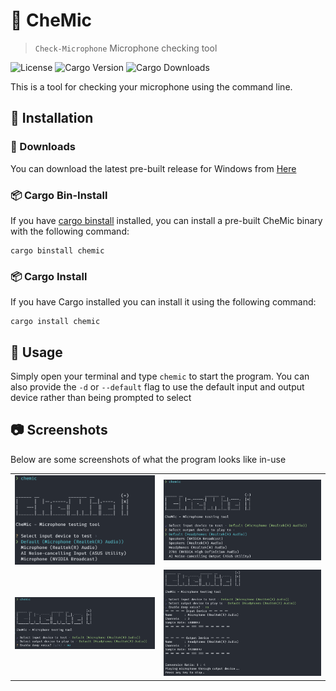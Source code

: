 # 🎤 CheMic

> `Check-Microphone` Microphone checking tool

![License](https://img.shields.io/github/license/jacobtread/chemic?style=for-the-badge)
![Cargo Version](https://img.shields.io/crates/v/chemic?style=for-the-badge)
![Cargo Downloads](https://img.shields.io/crates/d/chemic?style=for-the-badge)

This is a tool for checking your microphone using the command line. 


## 🌟 Installation

### 💾 Downloads

You can download the latest pre-built release for Windows from [Here](https://github.com/jacobtread/chemic/releases/latest)

### 📦 Cargo Bin-Install

If you have [cargo binstall](https://github.com/cargo-bins/cargo-binstall) installed, you can install a pre-built CheMic binary with the following command:

```shell
cargo binstall chemic
```

### 📦 Cargo Install

If you have Cargo installed you can install it using the following command:

```shell
cargo install chemic
```

## 🚀 Usage

Simply open your terminal and type `chemic` to start the program. You can also provide the `-d` or `--default` flag to use the default input and output device rather than being prompted to select

## 📷 Screenshots

Below are some screenshots of what the program looks like in-use

|                   |                   |
| ----------------- | ----------------- |
| ![](images/1.png) | ![](images/2.png) |
| ![](images/3.png) | ![](images/4.png) |
